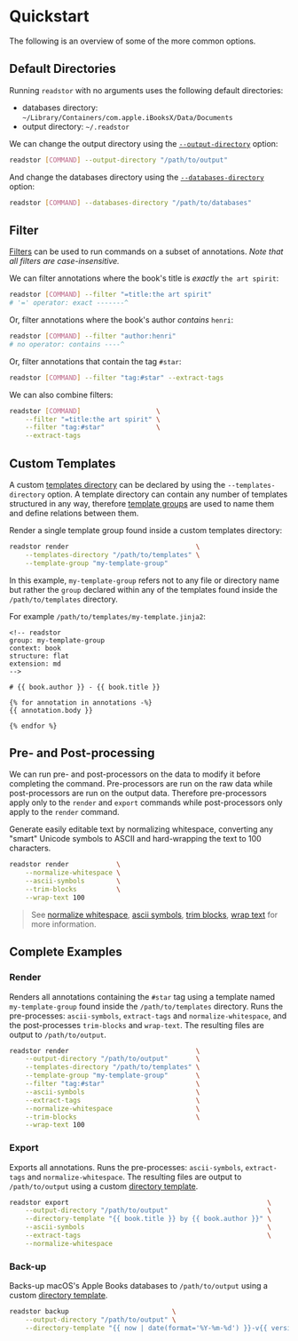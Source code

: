 # Quickstart

The following is an overview of some of the more common options.

## Default Directories

Running `readstor` with no arguments uses the following default directories:

- databases directory: `~/Library/Containers/com.apple.iBooksX/Data/Documents`
- output directory: `~/.readstor`

We can change the output directory using the [`--output-directory`][output-directory] option:

```bash
readstor [COMMAND] --output-directory "/path/to/output"
```

And change the databases directory using the [`--databases-directory`][databases-directory] option:

```bash
readstor [COMMAND] --databases-directory "/path/to/databases"
```

## Filter

[Filters][filter] can be used to run commands on a subset of annotations. _Note that all filters
are case-insensitive._

We can filter annotations where the book's title is _exactly_ `the art spirit`:

```bash
readstor [COMMAND] --filter "=title:the art spirit"
# '=' operator: exact -------^
```

Or, filter annotations where the book's author _contains_ `henri`:

```bash
readstor [COMMAND] --filter "author:henri"
# no operator: contains ----^
```

Or, filter annotations that contain the tag `#star`:

```bash
readstor [COMMAND] --filter "tag:#star" --extract-tags
```

We can also combine filters:

```bash
readstor [COMMAND]                   \
    --filter "=title:the art spirit" \
    --filter "tag:#star"             \
    --extract-tags
```

## Custom Templates

A custom [templates directory][templates-directory] can be declared by using the
`--templates-directory` option. A template directory can contain any number of templates structured
in any way, therefore [template groups][template-groups] are used to name them and define relations
between them.

Render a single template group found inside a custom templates directory:

```bash
readstor render                                \
    --templates-directory "/path/to/templates" \
    --template-group "my-template-group"
```

In this example, `my-template-group` refers not to any file or directory name but rather the `group`
declared within any of the templates found inside the `/path/to/templates` directory.

For example `/path/to/templates/my-template.jinja2`:

```jinja
<!-- readstor
group: my-template-group
context: book
structure: flat
extension: md
-->

# {{ book.author }} - {{ book.title }}

{% for annotation in annotations -%}
{{ annotation.body }}

{% endfor %}
```

## Pre- and Post-processing

We can run pre- and post-processors on the data to modify it before completing the command.
Pre-processors are run on the raw data while post-processors are run on the output data. Therefore
pre-processors apply only to the `render` and `export` commands while post-processors only apply to
the `render` command.

Generate easily editable text by normalizing whitespace, converting any "smart" Unicode symbols to
ASCII and hard-wrapping the text to 100 characters.

```bash
readstor render            \
    --normalize-whitespace \
    --ascii-symbols        \
    --trim-blocks          \
    --wrap-text 100
```

> <i class="fa fa-info-circle"></i> See [normalize whitespace][normalize-whitespace], [ascii
> symbols][ascii-symbols], [trim blocks][trim-blocks], [wrap text][wrap-text] for more information.

## Complete Examples

### Render

Renders all annotations containing the `#star` tag using a template named `my-template-group` found
inside the `/path/to/templates` directory. Runs the pre-processes: `ascii-symbols`, `extract-tags`
and `normalize-whitespace`, and the post-processes `trim-blocks` and `wrap-text`. The resulting
files are output to `/path/to/output`.

```bash
readstor render                                \
    --output-directory "/path/to/output"       \
    --templates-directory "/path/to/templates" \
    --template-group "my-template-group"       \
    --filter "tag:#star"                       \
    --ascii-symbols                            \
    --extract-tags                             \
    --normalize-whitespace                     \
    --trim-blocks                              \
    --wrap-text 100
```

### Export

Exports all annotations. Runs the pre-processes: `ascii-symbols`, `extract-tags` and
`normalize-whitespace`. The resulting files are output to `/path/to/output` using a custom
[directory template][directory-template].

```bash
readstor export                                                  \
    --output-directory "/path/to/output"                         \
    --directory-template "{{ book.title }} by {{ book.author }}" \
    --ascii-symbols                                              \
    --extract-tags                                               \
    --normalize-whitespace
```

### Back-up

Backs-up macOS's Apple Books databases to `/path/to/output` using a custom [directory
template][directory-template].

```bash
readstor backup                          \
    --output-directory "/path/to/output" \
    --directory-template "{{ now | date(format='%Y-%m-%d') }}-v{{ version }}"
```

[ascii-symbols]: ./options/preprocess.md#--ascii-symbols
[backup]: ./commands.md#backup
[databases-directory]: ./options/global.md#--databases-directory-path
[directory-template]: ./options/export.html#--directory-template-template
[export]: ./commands.md#export
[extract-tags]: ./options/preprocess.md#--extract-tags
[filter]: ./options/filter.md
[normalize-whitespace]: ./options/preprocess.md#--normalize-whitespace
[output-directory]: ./options/global.md#--output-directory-path
[plists-directory]: ./options/global.md#--plists-directory-path
[render]: ./commands.md#render
[template-groups]: ./options/render.md#--templates-directory-path
[templates-directory]: ./options/render.md#--template-group-group
[templates]: https://github.com/tnahs/readstor/tree/main/templates
[trim-blocks]: ./options/postprocess.md#--trim-blocks
[wrap-text]: ./options/postprocess.md#--wrap-text-width
